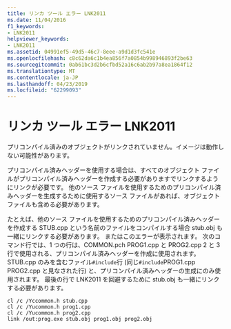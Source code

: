 ```yaml
---
title: リンカ ツール エラー LNK2011
ms.date: 11/04/2016
f1_keywords:
- LNK2011
helpviewer_keywords:
- LNK2011
ms.assetid: 04991ef5-49d5-46c7-8eee-a9d1d3fc541e
ms.openlocfilehash: c8c62da6c1b4ea856f7a0854b998946893f2be63
ms.sourcegitcommit: 0ab61bc3d2b6cfbd52a16c6ab2b97a8ea1864f12
ms.translationtype: MT
ms.contentlocale: ja-JP
ms.lasthandoff: 04/23/2019
ms.locfileid: "62299093"
---
```

# <a name="linker-tools-error-lnk2011"></a>リンカ ツール エラー LNK2011

プリコンパイル済みのオブジェクトがリンクされていません。イメージは動作しない可能性があります。

プリコンパイル済みヘッダーを使用する場合は、すべてのオブジェクト ファイルがプリコンパイル済みヘッダーを作成する必要がありますでリンクするようにリンクが必要です。 他のソース ファイルを使用するためのプリコンパイル済みヘッダーを生成するために使用するソース ファイルがあれば、オブジェクト ファイルも含める必要があります。

たとえば、他のソース ファイルを使用するためのプリコンパイル済みヘッダーを作成する STUB.cpp という名前のファイルをコンパイルする場合 stub.obj も一緒にリンクする必要があります。 またはこのエラーが表示されます。 次のコマンド行では、1 つの行は、COMMON.pch PROG1.cpp と PROG2.cpp 2 と 3 行で使用される、プリコンパイル済みヘッダーを作成に使用されます。 STUB.cpp のみを含むファイル`#include`行 (同じ`#include`PROG1.cpp PROG2.cpp と見なされた行) と、プリコンパイル済みヘッダーの生成にのみ使用されます。 最後の行で LNK2011 を回避するために stub.obj も一緒にリンクする必要があります。

```
cl /c /Yccommon.h stub.cpp
cl /c /Yucommon.h prog1.cpp
cl /c /Yucommon.h prog2.cpp
link /out:prog.exe stub.obj prog1.obj prog2.obj
```